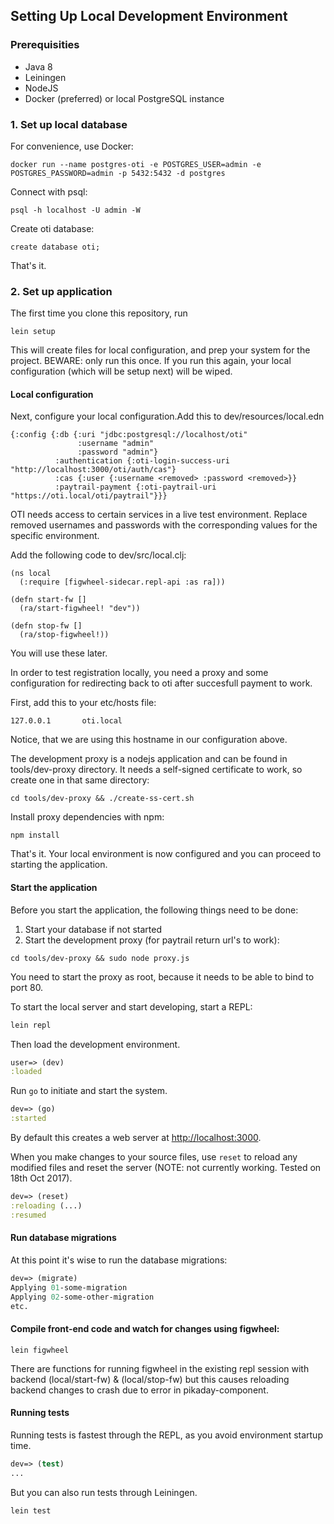 ## Setting Up Local Development Environment

### Prerequisities
- Java 8
- Leiningen
- NodeJS
- Docker (preferred) or local PostgreSQL instance

### 1. Set up local database

For convenience, use Docker:
```
docker run --name postgres-oti -e POSTGRES_USER=admin -e POSTGRES_PASSWORD=admin -p 5432:5432 -d postgres
```

Connect with psql:

```
psql -h localhost -U admin -W
```

Create oti database:
```
create database oti;
```

That's it.

### 2. Set up application

The first time you clone this repository, run
```
lein setup
```

This will create files for local configuration, and prep your system for the project. BEWARE: only run this once. If you run this again, your local configuration (which will be setup next) will be wiped.

#### Local configuration

Next, configure your local configuration.Add this to dev/resources/local.edn
```
{:config {:db {:uri "jdbc:postgresql://localhost/oti"
               :username "admin"
               :password "admin"}
          :authentication {:oti-login-success-uri "http://localhost:3000/oti/auth/cas"}
          :cas {:user {:username <removed> :password <removed>}}
          :paytrail-payment {:oti-paytrail-uri "https://oti.local/oti/paytrail"}}}
```
OTI needs access to certain services in a live test environment. Replace removed usernames and passwords with the corresponding values for the specific environment.

Add the following code to dev/src/local.clj:
```
(ns local
  (:require [figwheel-sidecar.repl-api :as ra]))

(defn start-fw []
  (ra/start-figwheel! "dev"))

(defn stop-fw []
  (ra/stop-figwheel!))
```
You will use these later.

In order to test registration locally, you need a proxy and some configuration for redirecting back to oti after succesfull payment to work.

First, add this to your etc/hosts file:
```
127.0.0.1       oti.local
```

Notice, that we are using this hostname in our configuration above.

The development proxy is a nodejs application and can be found in tools/dev-proxy directory. It needs a self-signed certificate to work, so create one in that same directory:
```
cd tools/dev-proxy && ./create-ss-cert.sh
```
Install proxy dependencies with npm:
```
npm install
```

That's it. Your local environment is now configured and you can proceed to starting the application.

#### Start the application

Before you start the application, the following things need to be done:

1. Start your database if not started
2. Start the development proxy (for paytrail return url's to work):
```
cd tools/dev-proxy && sudo node proxy.js
```
You need to start the proxy as root, because it needs to be able to bind to port 80.

To start the local server and start developing, start a REPL:

```sh
lein repl
```

Then load the development environment.

```clojure
user=> (dev)
:loaded
```

Run `go` to initiate and start the system.

```clojure
dev=> (go)
:started
```
By default this creates a web server at <http://localhost:3000>.

When you make changes to your source files, use `reset` to reload any
modified files and reset the server (NOTE: not currently working. Tested on 18th Oct 2017).

```clojure
dev=> (reset)
:reloading (...)
:resumed
```

#### Run database migrations

At this point it's wise to run the database migrations:
```clojure
dev=> (migrate)
Applying 01-some-migration
Applying 02-some-other-migration
etc.
```

#### Compile front-end code and watch for changes using figwheel:

```
lein figwheel
```

There are functions for running figwheel in the existing repl session with backend (local/start-fw) & (local/stop-fw) but this causes reloading backend changes to crash due to error in pikaday-component. 

#### Running tests

Running tests is fastest through the REPL, as you avoid environment startup
time.

```clojure
dev=> (test)
...
```

But you can also run tests through Leiningen.

```sh
lein test
```

